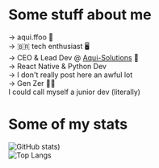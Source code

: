 # Some stuff about me
-> aqui.ffoo 🤠
<br>
-> 🇧🇷 tech enthusiast 🖥️
<br>
-> CEO & Lead Dev @ [Aqui-Solutions](https://www.github.com/Aqui-Solutions) 🚀
<br>
-> React Native & Python Dev
<br>
-> I don't really post here an awful lot
<br>
-> Gen Zer 👨‍💻
<br>
I could call myself a junior dev (literally)

# Some of my stats
![GitHub stats]([https://github-readme-stats.vercel.app/api?username=aquiffoo&show_icons=true&theme=dark))
<br>
![Top Langs](https://github-readme-stats.vercel.app/api/top-langs/?username=aquiffoo&show_icons=true&theme=dark)
